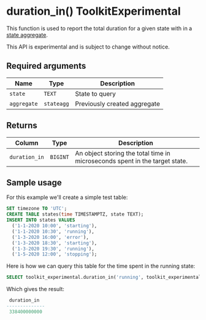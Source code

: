 # duration_in()  <tag type="toolkit">Toolkit</tag><tag type="experimental">Experimental</tag>
This function is used to report the total duration for a given state with in a [state aggregate](hyperfunctions/frequency-analysis/state_agg/).

This API is experimental and is subject to change without notice.

## Required arguments

|Name| Type |Description|
|-|-|-|
|`state`|`TEXT`|State to query|
|`aggregate`|`stateagg`|Previously created aggregate|

## Returns

|Column|Type|Description|
|-|-|-|
|`duration_in`|`BIGINT`|An object storing the total time in microseconds spent in the target state.|

## Sample usage
For this example we'll create a simple test table:

```sql
SET timezone TO 'UTC';
CREATE TABLE states(time TIMESTAMPTZ, state TEXT);
INSERT INTO states VALUES
  ('1-1-2020 10:00', 'starting'),
  ('1-1-2020 10:30', 'running'),
  ('1-3-2020 16:00', 'error'),
  ('1-3-2020 18:30', 'starting'),
  ('1-3-2020 19:30', 'running'),
  ('1-5-2020 12:00', 'stopping');
```

Here is how we can query this table for the time spent in the running state:
```sql
SELECT toolkit_experimental.duration_in('running', toolkit_experimental.state_agg(time, state)) FROM states;
```

Which gives the result:
```sql
 duration_in  
--------------
 338400000000
```
